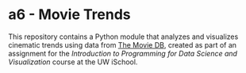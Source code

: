 # a6 - Movie Trends

This repository contains a Python module that analyzes and visualizes cinematic trends using data from [The Movie DB](https://www.themoviedb.org/), created as part of an assignment for the _Introduction to Programming for Data Science and Visualization_ course at the UW iSchool.